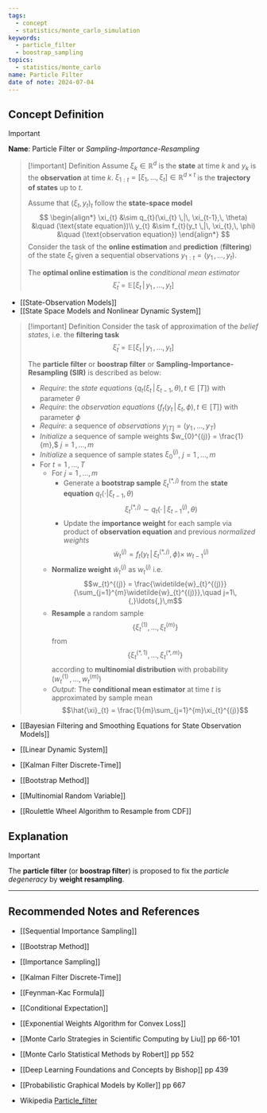 ```yaml
---
tags:
  - concept
  - statistics/monte_carlo_simulation
keywords:
  - particle_filter
  - boostrap_sampling
topics:
  - statistics/monte_carlo
name: Particle Filter
date of note: 2024-07-04
---
```


## Concept Definition

>[!important]
>**Name**: Particle Filter or *Sampling-Importance-Resampling*

>[!important] Definition
>Assume $\xi_{k} \in \mathbb{R}^{d}$ is the **state** at time $k$ and $y_{k}$ is the **observation** at time $k$. $\xi_{1:t} = [\xi_1, \ldots, \xi_{t}] \in \mathbb{R}^{d \times t}$ is the **trajectory of states** up to $t$. 
>
>Assume that $(\xi_{t}, y_{t})_{t}$ follow the **state-space model**
>$$
> \begin{align*}
> \xi_{t} &\sim q_{t}(\xi_{t} \,|\, \xi_{t-1},\, \theta) &\quad (\text{state equation})\\
> y_{t} &\sim f_{t}(y_t \,|\, \xi_{t},\, \phi) &\quad (\text{observation equation})
> \end{align*}
>$$
>Consider the task of the **online estimation** and **prediction** (**filtering**) of the state $\xi_{t}$ given a sequential observations $y_{1:t} = (y_{1}\,{,}\ldots{,}\,y_{t}).$  
>
>The **optimal online estimation** is the *conditional mean estimator*
>$$
>\bar{\xi}_{t} =  \mathbb{E}\left[ \xi_{t} \,|\,  y_{1}\,{,}\ldots{,}\,y_{t} \right]
>$$

- [[State-Observation Models]] 
- [[State Space Models and Nonlinear Dynamic System]]


>[!important] Definition
>Consider the task of approximation of  the *belief states*, i.e. the **filtering task**
>$$
>\bar{\xi}_{t} =  \mathbb{E}\left[ \xi_{t} \,|\,  y_{1}\,{,}\ldots{,}\,y_{t} \right]
>$$
>
>The **particle filter** or **boostrap filter** or **Sampling-Importance-Resampling (SIR)**  is described as below:
>
>- *Require*: the *state equations* $\left\{ q_{t}(\xi_{t}\,|\,\xi_{t-1}, \theta),\, t\in [T] \right\}$ with parameter $\theta$
>- *Require*: the *observation equations* $\left\{ f_{t}(y_{t}\,|\,\xi_{t},\, \phi),\, t\in [T] \right\}$ with parameter $\phi$
>- *Require*:  a sequence of *observations* $y_{[T]} = (y_{1} \,{,}\ldots{,}\,y_{T})$
>- *Initialize* a sequence of sample weights $w_{0}^{(j)} = \frac{1}{m},$ $j=1\,{,}\ldots{,}\,m$
>- *Initialize* a sequence of sample states $\xi_{0}^{(j)}$, $j=1\,{,}\ldots{,}\,m$
>- For $t= 1 \,{,}\ldots{,}\,T$
>	- For $j= 1\,{,}\ldots{,}\,m$
>		- Generate a **bootstrap sample** $\xi_{t}^{(*,j)}$ from the **state equation** $q_{t}(\cdot|\xi_{t-1},\,\theta)$  $$\xi_{t}^{(*,j)} \sim q_{t}(\cdot\, | \, \xi_{t-1}^{(j)}, \theta)$$
>		- Update the **importance weight** for each sample via product of **observation equation** and previous *normalized weights* $$\widetilde{w}_{t}^{(j)} = f_{t}(y_{t} \,|\, \xi_{t}^{(*,j)}, \phi)\times \;w_{t-1}^{(j)}$$
>	- **Normalize weight** $\widetilde{w}_{t}^{(j)}$ as $w_{t}^{(j)}$ i.e. $$w_{t}^{(j)} = \frac{\widetilde{w}_{t}^{(j)}}{\sum_{j=1}^{m}\widetilde{w}_{t}^{(j)}},\quad j=1\,{,}\ldots{,}\,m$$
>	- **Resample** a random sample $$\{\xi_{t}^{(1)}, \ldots, \xi_{t}^{(m)}\}$$ from $$\{\xi_{t}^{(*,1)}, \ldots, \xi_{t}^{(*,m)}\}$$ according to **multinomial distribution** with probability $(w_{t}^{(1)}\,{,}\ldots{,}\,w_{t}^{(m)})$
>	- *Output*: The **conditional mean estimator** at time $t$ is approximated by sample mean $$\hat{\xi}_{t} = \frac{1}{m}\sum_{j=1}^{m}\xi_{t}^{(j)}$$

- [[Bayesian Filtering and Smoothing Equations for State Observation Models]]
- [[Linear Dynamic System]]
- [[Kalman Filter Discrete-Time]]

- [[Bootstrap Method]]
- [[Multinomial Random Variable]]
- [[Roulettle Wheel Algorithm to Resample from CDF]]


## Explanation


>[!important] 
>The **particle filter** (or **boostrap filter**) is proposed to fix the *particle degeneracy* by  **weight resampling**.



-----------
##  Recommended Notes and References


- [[Sequential Importance Sampling]]
- [[Bootstrap Method]]
- [[Importance Sampling]]
- [[Kalman Filter Discrete-Time]]

- [[Feynman-Kac Formula]]

- [[Conditional Expectation]]
- [[Exponential Weights Algorithm for Convex Loss]]


- [[Monte Carlo Strategies in Scientific Computing by Liu]] pp 66-101
- [[Monte Carlo Statistical Methods by Robert]] pp 552

- [[Deep Learning Foundations and Concepts by Bishop]] pp 439
- [[Probabilistic Graphical Models by Koller]] pp 667
- Wikipedia [Particle_filter](https://en.wikipedia.org/wiki/Particle_filter)